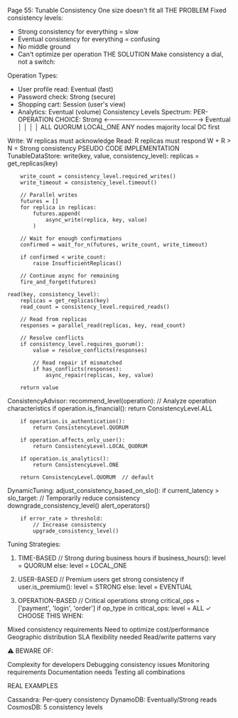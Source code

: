 Page 55: Tunable Consistency
One size doesn't fit all
THE PROBLEM
Fixed consistency levels:
- Strong consistency for everything = slow
- Eventual consistency for everything = confusing
- No middle ground
- Can't optimize per operation
THE SOLUTION
Make consistency a dial, not a switch:

Operation Types:
- User profile read: Eventual (fast)
- Password check: Strong (secure)
- Shopping cart: Session (user's view)
- Analytics: Eventual (volume)
Consistency Levels Spectrum:
PER-OPERATION CHOICE:
Strong ←────────────────────→ Eventual
  │         │        │           │
ALL      QUORUM   LOCAL_ONE    ANY
nodes    majority  local DC    first

Write: W replicas must acknowledge
Read: R replicas must respond
W + R > N = Strong consistency
PSEUDO CODE IMPLEMENTATION
TunableDataStore:
    write(key, value, consistency_level):
        replicas = get_replicas(key)
        
        write_count = consistency_level.required_writes()
        write_timeout = consistency_level.timeout()
        
        // Parallel writes
        futures = []
        for replica in replicas:
            futures.append(
                async_write(replica, key, value)
            )
            
        // Wait for enough confirmations
        confirmed = wait_for_n(futures, write_count, write_timeout)
        
        if confirmed < write_count:
            raise InsufficientReplicas()
            
        // Continue async for remaining
        fire_and_forget(futures)
        
    read(key, consistency_level):
        replicas = get_replicas(key)
        read_count = consistency_level.required_reads()
        
        // Read from replicas
        responses = parallel_read(replicas, key, read_count)
        
        // Resolve conflicts
        if consistency_level.requires_quorum():
            value = resolve_conflicts(responses)
            
            // Read repair if mismatched
            if has_conflicts(responses):
                async_repair(replicas, key, value)
                
        return value

ConsistencyAdvisor:
    recommend_level(operation):
        // Analyze operation characteristics
        if operation.is_financial():
            return ConsistencyLevel.ALL
            
        if operation.is_authentication():
            return ConsistencyLevel.QUORUM
            
        if operation.affects_only_user():
            return ConsistencyLevel.LOCAL_QUORUM
            
        if operation.is_analytics():
            return ConsistencyLevel.ONE
            
        return ConsistencyLevel.QUORUM  // default

DynamicTuning:
    adjust_consistency_based_on_slo():
        if current_latency > slo_target:
            // Temporarily reduce consistency
            downgrade_consistency_level()
            alert_operators()
            
        if error_rate > threshold:
            // Increase consistency
            upgrade_consistency_level()
Tuning Strategies:
1. TIME-BASED
   // Strong during business hours
   if business_hours():
       level = QUORUM
   else:
       level = LOCAL_ONE

2. USER-BASED
   // Premium users get strong consistency
   if user.is_premium():
       level = STRONG
   else:
       level = EVENTUAL

3. OPERATION-BASED
   // Critical operations strong
   critical_ops = ['payment', 'login', 'order']
   if op_type in critical_ops:
       level = ALL
✓ CHOOSE THIS WHEN:

Mixed consistency requirements
Need to optimize cost/performance
Geographic distribution
SLA flexibility needed
Read/write patterns vary

⚠️ BEWARE OF:

Complexity for developers
Debugging consistency issues
Monitoring requirements
Documentation needs
Testing all combinations

REAL EXAMPLES

Cassandra: Per-query consistency
DynamoDB: Eventually/Strong reads
CosmosDB: 5 consistency levels

